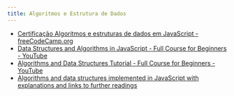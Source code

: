 ```yaml
---
title: Algoritmos e Estrutura de Dados
---
```


- [Certificação Algoritmos e estruturas de dados em JavaScript - freeCodeCamp.org](https://www.freecodecamp.org/portuguese/learn/javascript-algorithms-and-data-structures/)
- [Data Structures and Algorithms in JavaScript - Full Course for Beginners - YouTube](https://www.youtube.com/watch?v=t2CEgPsws3U)
- [Algorithms and Data Structures Tutorial - Full Course for Beginners - YouTube](https://youtu.be/8hly31xKli0)
- [Algorithms and data structures implemented in JavaScript with explanations and links to further readings](https://github.com/trekhleb/javascript-algorithms)